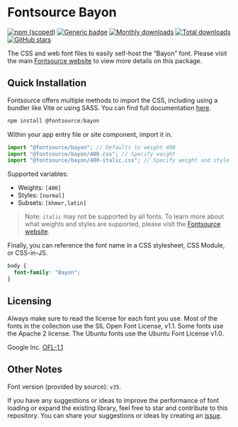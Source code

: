 # Fontsource Bayon

[![npm (scoped)](https://img.shields.io/npm/v/@fontsource/bayon?color=brightgreen)](https://www.npmjs.com/package/@fontsource/bayon) [![Generic badge](https://img.shields.io/badge/fontsource-passing-brightgreen)](https://github.com/fontsource/fontsource) [![Monthly downloads](https://badgen.net/npm/dm/@fontsource/bayon)](https://github.com/fontsource/fontsource) [![Total downloads](https://badgen.net/npm/dt/@fontsource/bayon)](https://github.com/fontsource/fontsource) [![GitHub stars](https://img.shields.io/github/stars/fontsource/fontsource.svg?style=social&label=Star)](https://github.com/fontsource/fontsource/stargazers)

The CSS and web font files to easily self-host the “Bayon” font. Please visit the main [Fontsource website](https://fontsource.org/fonts/bayon) to view more details on this package.

## Quick Installation

Fontsource offers multiple methods to import the CSS, including using a bundler like Vite or using SASS. You can find full documentation [here](https://fontsource.org/docs/getting-started/introduction).

```javascript
npm install @fontsource/bayon
```

Within your app entry file or site component, import it in.

```javascript
import "@fontsource/bayon"; // Defaults to weight 400
import "@fontsource/bayon/400.css"; // Specify weight
import "@fontsource/bayon/400-italic.css"; // Specify weight and style
```

Supported variables:
- Weights: `[400]`
- Styles: `[normal]`
- Subsets: `[khmer,latin]`

> Note: `italic` may not be supported by all fonts. To learn more about what weights and styles are supported, please visit the [Fontsource website](https://fontsource.org/fonts/bayon).

Finally, you can reference the font name in a CSS stylesheet, CSS Module, or CSS-in-JS.

```css
body {
  font-family: "Bayon";
}
```

## Licensing
Always make sure to read the license for each font you use. Most of the fonts in the collection use the SIL Open Font License, v1.1. Some fonts use the Apache 2 license. The Ubuntu fonts use the Ubuntu Font License v1.0.

Google Inc.
[OFL-1.1](http://scripts.sil.org/OFL)

## Other Notes
Font version (provided by source): `v35`.

If you have any suggestions or ideas to improve the performance of font loading or expand the existing library, feel free to star and contribute to this repository. You can share your suggestions or ideas by creating an [issue](https://github.com/fontsource/fontsource/issues).
